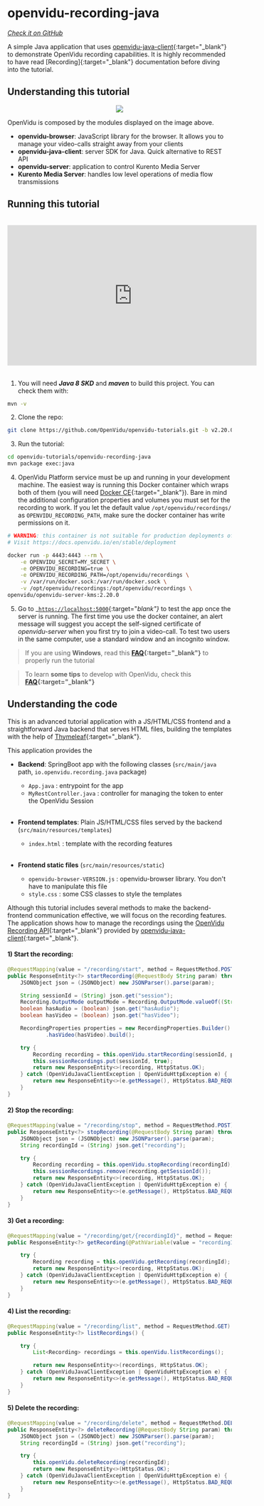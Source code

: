 # openvidu-recording-java

<a href="https://github.com/OpenVidu/openvidu-tutorials/tree/master/openvidu-recording-java" target="_blank"><i class="icon ion-social-github"> Check it on GitHub</i></a>

A simple Java application that uses [openvidu-java-client](reference-docs/openvidu-java-client/){:target="_blank"} to demonstrate OpenVidu recording capabilities. It is highly recommended to have read [Recording]{:target="_blank"} documentation before diving into the tutorial.

## Understanding this tutorial

<p align="center">
  <img class="img-responsive" src="img/tutorials/openvidu-recording-java.png">
</p>

OpenVidu is composed by the modules displayed on the image above.

- **openvidu-browser**: JavaScript library for the browser. It allows you to manage your video-calls straight away from your clients
- **openvidu-java-client**: server SDK for Java. Quick alternative to REST API
- **openvidu-server**: application to control Kurento Media Server
- **Kurento Media Server**: handles low level operations of media flow transmissions

## Running this tutorial
<br>
<iframe style="display:block; margin: auto;" width="560" height="315" src="https://www.youtube.com/embed/swJ2T8z3bd8?rel=0" title="YouTube video player" frameborder="0" allow="accelerometer; autoplay; clipboard-write; encrypted-media; gyroscope; picture-in-picture" allowfullscreen></iframe>
<br>

1) You will need **_Java 8 SKD_**  and **_maven_** to build this project. You can check them with:

```bash
mvn -v
```

2) Clone the repo:

```bash
git clone https://github.com/OpenVidu/openvidu-tutorials.git -b v2.20.0
```

3) Run the tutorial:

```bash
cd openvidu-tutorials/openvidu-recording-java
mvn package exec:java
```

4) OpenVidu Platform service must be up and running in your development machine. The easiest way is running this Docker container which wraps both of them (you will need [Docker CE](https://store.docker.com/search?type=edition&offering=community){:target="_blank"}). Bare in mind the additional configuration properties and volumes you must set for the recording to work. If you let the default value `/opt/openvidu/recordings/` as `OPENVIDU_RECORDING_PATH`, make sure the docker container has write permissions on it.

```bash
# WARNING: this container is not suitable for production deployments of OpenVidu Platform
# Visit https://docs.openvidu.io/en/stable/deployment

docker run -p 4443:4443 --rm \
    -e OPENVIDU_SECRET=MY_SECRET \
    -e OPENVIDU_RECORDING=true \
    -e OPENVIDU_RECORDING_PATH=/opt/openvidu/recordings \
    -v /var/run/docker.sock:/var/run/docker.sock \
    -v /opt/openvidu/recordings:/opt/openvidu/recordings \
openvidu/openvidu-server-kms:2.20.0
```

5) Go to _[`https://localhost:5000`](https://localhost:5000){:target="_blank"}_ to test the app once the server is running. The first time you use the docker container, an alert message will suggest you accept the self-signed certificate of _openvidu-server_ when you first try to join a video-call. To test two users in the same computer, use a standard window and an incognito window.

> If you are using **Windows**, read this **[FAQ](troubleshooting/#3-i-am-using-windows-to-run-the-tutorials-develop-my-app-anything-i-should-know){:target="_blank"}** to properly run the tutorial

> To learn **some tips** to develop with OpenVidu, check this **[FAQ](troubleshooting/#2-any-tips-to-make-easier-the-development-of-my-app-with-openvidu){:target="_blank"}**


## Understanding the code

This is an advanced tutorial application with a JS/HTML/CSS frontend and a straightforward Java backend that serves HTML files, building the templates with the help of [Thymeleaf](http://www.thymeleaf.org/){:target="_blank"}.


This application provides the

- **Backend**: SpringBoot app with the following classes (`src/main/java` path, `io.openvidu.recording.java` package)
	- `App.java` : entrypoint for the app
	- `MyRestController.java` : controller for managing the token to enter the OpenVidu Session<br><br>

- **Frontend templates**: Plain JS/HTML/CSS files served by the backend (`src/main/resources/templates`)
	- `index.html` : template with the recording features<br><br>

- **Frontend static files** (`src/main/resources/static`)
 	- `openvidu-browser-VERSION.js` : openvidu-browser library. You don't have to manipulate this file
	- `style.css` : some CSS classes to style the templates


Although this tutorial includes several methods to make the backend-frontend communication effective, we will focus on the recording features. The application shows how to manage the recordings using the [OpenVidu Recording API](reference-docs/REST-API/#the-recording-object){:target="_blank"} provided by [openvidu-java-client](reference-docs/openvidu-java-client/#manage-recordings){:target="_blank"}.

#### 1) Start the recording:

```java
@RequestMapping(value = "/recording/start", method = RequestMethod.POST)
public ResponseEntity<?> startRecording(@RequestBody String param) throws ParseException {
	JSONObject json = (JSONObject) new JSONParser().parse(param);

	String sessionId = (String) json.get("session");
	Recording.OutputMode outputMode = Recording.OutputMode.valueOf((String) json.get("outputMode"));
	boolean hasAudio = (boolean) json.get("hasAudio");
	boolean hasVideo = (boolean) json.get("hasVideo");

	RecordingProperties properties = new RecordingProperties.Builder().outputMode(outputMode).hasAudio(hasAudio)
			.hasVideo(hasVideo).build();

	try {
		Recording recording = this.openVidu.startRecording(sessionId, properties);
		this.sessionRecordings.put(sessionId, true);
		return new ResponseEntity<>(recording, HttpStatus.OK);
	} catch (OpenViduJavaClientException | OpenViduHttpException e) {
		return new ResponseEntity<>(e.getMessage(), HttpStatus.BAD_REQUEST);
	}
}
```

#### 2) Stop the recording:

```java
@RequestMapping(value = "/recording/stop", method = RequestMethod.POST)
public ResponseEntity<?> stopRecording(@RequestBody String param) throws ParseException {
	JSONObject json = (JSONObject) new JSONParser().parse(param);
	String recordingId = (String) json.get("recording");

	try {
		Recording recording = this.openVidu.stopRecording(recordingId);
		this.sessionRecordings.remove(recording.getSessionId());
		return new ResponseEntity<>(recording, HttpStatus.OK);
	} catch (OpenViduJavaClientException | OpenViduHttpException e) {
		return new ResponseEntity<>(e.getMessage(), HttpStatus.BAD_REQUEST);
	}
}
```

#### 3) Get a recording:

```java
@RequestMapping(value = "/recording/get/{recordingId}", method = RequestMethod.GET)
public ResponseEntity<?> getRecording(@PathVariable(value = "recordingId") String recordingId) {

	try {
		Recording recording = this.openVidu.getRecording(recordingId);
		return new ResponseEntity<>(recording, HttpStatus.OK);
	} catch (OpenViduJavaClientException | OpenViduHttpException e) {
		return new ResponseEntity<>(e.getMessage(), HttpStatus.BAD_REQUEST);
	}
}
```


#### 4) List the recording:

```java
@RequestMapping(value = "/recording/list", method = RequestMethod.GET)
public ResponseEntity<?> listRecordings() {

	try {
		List<Recording> recordings = this.openVidu.listRecordings();

		return new ResponseEntity<>(recordings, HttpStatus.OK);
	} catch (OpenViduJavaClientException | OpenViduHttpException e) {
		return new ResponseEntity<>(e.getMessage(), HttpStatus.BAD_REQUEST);
	}
}
```

#### 5) Delete the recording:

```java
@RequestMapping(value = "/recording/delete", method = RequestMethod.DELETE)
public ResponseEntity<?> deleteRecording(@RequestBody String param) throws ParseException {
	JSONObject json = (JSONObject) new JSONParser().parse(param);
	String recordingId = (String) json.get("recording");

	try {
		this.openVidu.deleteRecording(recordingId);
		return new ResponseEntity<>(HttpStatus.OK);
	} catch (OpenViduJavaClientException | OpenViduHttpException e) {
		return new ResponseEntity<>(e.getMessage(), HttpStatus.BAD_REQUEST);
	}
}
```



<link rel="stylesheet" href="https://cdnjs.cloudflare.com/ajax/libs/fancybox/3.1.20/jquery.fancybox.min.css" />
<script src="https://cdnjs.cloudflare.com/ajax/libs/fancybox/3.1.20/jquery.fancybox.min.js"></script>
<script>
  $().fancybox({
    selector : '[data-fancybox="gallery"]',
    infobar : true,
    arrows : false,
    loop: true,
    protect: true,
    transitionEffect: 'slide',
    buttons : [
        'close'
    ],
    clickOutside : 'close',
    clickSlide   : 'close',
  });
</script>